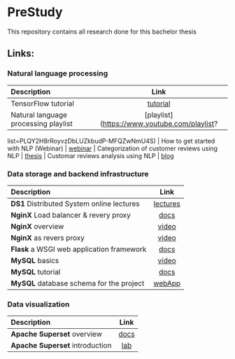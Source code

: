 # PreStudy
This repository contains all research done for this bachelor thesis

## Links:


### Natural language processing
| Description |  Link  
|:-----|:--------:
| TensorFlow tutorial                               | [tutorial](https://www.tensorflow.org/tutorials) 
| Natural language processing playlist              | [playlist](https://www.youtube.com/playlist?
list=PLQY2H8rRoyvzDbLUZkbudP-MFQZwNmU4S)
| How to get started with NLP (Webinar)             | [webinar](https://www.brighttalk.com/webcast/17108/404610)
| Categorization of customer reviews using NLP      | [thesis](https://www.diva-portal.org/smash/get/diva2:1586228/FULLTEXT01.pdf)
| Customar reviews analysis using NLP               | [blog](https://www.diva-portal.org/smash/get/diva2:1586228/FULLTEXT01.pdf)



### Data storage and backend infrastructure
| Description |  Link  
|:-----|:--------:
| **DS1** Distributed System online lectures            | [lectures](https://dsl.hsr.ch/lect/fs21/) 
| **NginX** Load balancer & revery proxy                | [docs](https://docs.nginx.com) 
| **NginX** overview                                    | [video](https://www.youtube.com/watch?v=JKxlsvZXG7c) 
| **NginX** as revers proxy                             | [video](https://www.youtube.com/watch?v=QdHvS0D1zAI) 
| **Flask** a WSGI web application framework            | [docs](https://flask.palletsprojects.com/en/2.0.x/#api-reference) 
| **MySQL** basics                                      | [video](https://www.youtube.com/watch?v=Cz3WcZLRaWc) 
| **MySQL** tutorial                                    | [docs](https://dev.mysql.com/doc/refman/8.0/en/tutorial.html) 
| **MySQL** database schema for the project             | [webApp](https://drawsql.app/ba2022/diagrams/hotelreviews) 


### Data visualization
| Description |  Link  
|:-----|:--------:
| **Apache Superset** overview            | [docs](https://superset.apache.org/docs/intro) 
| **Apache Superset** introduction        | [lab](https://gitlab.ost.ch/db/datana/-/blob/master/Uebungen/01_BI_dashboards/BI_DataViz.adoc) 